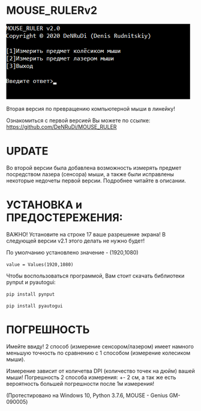 # MOUSE_RULERv2

![alt text](MOUSE_RULERv2.png)


Вторая версия по превращению компьютерной мыши в линейку! 

Ознакомиться с первой версией Вы можете по ссылке:
https://github.com/DeNRuDi/MOUSE_RULER

# UPDATE

Во второй версии была добавлена возможность измерять предмет посредством лазера (сенсора) мыши, а также были исправлены некоторые недочеты первой версии. Подробнее читайте в описании.

# УСТАНОВКА и ПРЕДОСТЕРЕЖЕНИЯ:
ВАЖНО! Установите на строке 17 ваше разрешение экрана! В следующей версии v2.1 этого делать не нужно будет! 

По умолчанию установлено значение - (1920,1080)

`value = Values(1920,1080)`

Чтобы воспользоваться программой, Вам стоит скачать библиотеки pynput и pyautogui:

`pip install pynput`

`pip install pyautogui` 

# ПОГРЕШНОСТЬ
Имейте ввиду! 2 способ (измерение сенсором/лазером) имеет намного меньшую точность по сравнению с 1 способом (измерение колесиком мыши). 

Измерение зависит от количетва DPI (количество точек на дюйм) вашей мыши! 
Погрешность 2 способа измерения: +- 2 см, а так же есть вероятность большей погрешности после 1м измерения!

(Протестировано на Windows 10, Python 3.7.6, MOUSE - Genius GM-090005)
